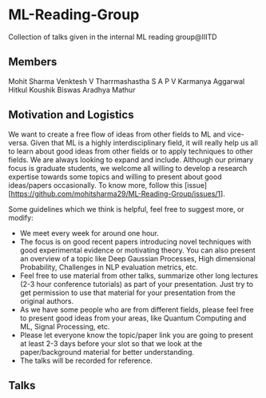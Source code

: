 # ML-Reading-Group
Collection of talks given in the internal ML reading group@IIITD


## Members

Mohit Sharma
Venktesh V
Tharrmashastha S A P V
Karmanya Aggarwal
Hitkul
Koushik Biswas
Aradhya Mathur

## Motivation and Logistics

We want to create a free flow of ideas from other fields to ML and vice-versa. Given that ML is a highly interdisciplinary field, it will really help us all to learn about good ideas from other fields or to apply techniques to other fields. 
We are always looking to expand and include. Although our primary focus is graduate students, we welcome all willing to develop a research expertise towards some topics and willing to present about good ideas/papers occasionally. To know more, follow this [issue][https://github.com/mohitsharma29/ML-Reading-Group/issues/1].

Some guidelines which we think is helpful, feel free to suggest more, or modify:
- We meet every week for around one hour.
- The focus is on good recent papers introducing novel techniques with good experimental evidence or motivating theory. You can also present an overview of a topic like Deep Gaussian Processes, High dimensional Probability, Challenges in NLP evaluation metrics, etc.
- Feel free to use material from other talks, summarize other long lectures (2-3 hour conference tutorials) as part of your presentation. Just try to get permission to use that material for your presentation from the original authors.
- As we have some people who are from different fields, please feel free to present good ideas from your areas, like Quantum Computing and ML, Signal Processing, etc.
- Please let everyone know the topic/paper link you are going to present at least 2-3 days before your slot so that we look at the paper/background material for
better understanding.
- The talks will be recorded for reference.

## Talks
